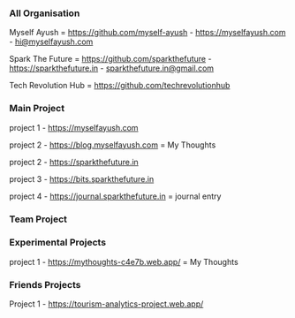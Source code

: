### All Organisation
 Myself Ayush = https://github.com/myself-ayush     - https://myselfayush.com   - hi@myselfayush.com </br>

 Spark The Future = https://github.com/sparkthefuture    - https://sparkthefuture.in - sparkthefuture.in@gmail.com </br>

 Tech Revolution Hub = https://github.com/techrevolutionhub </br>

### Main Project

project 1 - https://myselfayush.com </br>

project 2 - https://blog.myselfayush.com = My Thoughts </br>

project 2 - https://sparkthefuture.in </br>

project 3 - https://bits.sparkthefuture.in </br>

project 4 - https://journal.sparkthefuture.in    = journal entry </br>

### Team Project

### Experimental Projects

project 1 - https://mythoughts-c4e7b.web.app/  = My Thoughts </br>

### Friends Projects

Project 1 - https://tourism-analytics-project.web.app/
